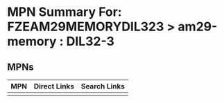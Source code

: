 



# MPN Summary For: FZEAM29MEMORYDIL323 > am29-memory : DIL32-3

## MPNs
  

|MPN|Direct Links|Search Links|
| :--- | :--- | :--- |
||||
